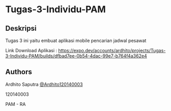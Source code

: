 # Tugas-3-Individu-PAM

## Deskripsi

Tugas 3 ini yaitu embuat aplikasi mobile pencarian jadwal pesawat

Link Download Aplikasi : https://expo.dev/accounts/ardhito/projects/Tugas-3-Individu-PAM/builds/dfbad7ee-0b54-4dac-99e7-b764f4a362e4

## Authors

Ardhito Saputra [@Ardhito120140003](https://github.com/Ardhito120140003)

120140003

PAM - RA
